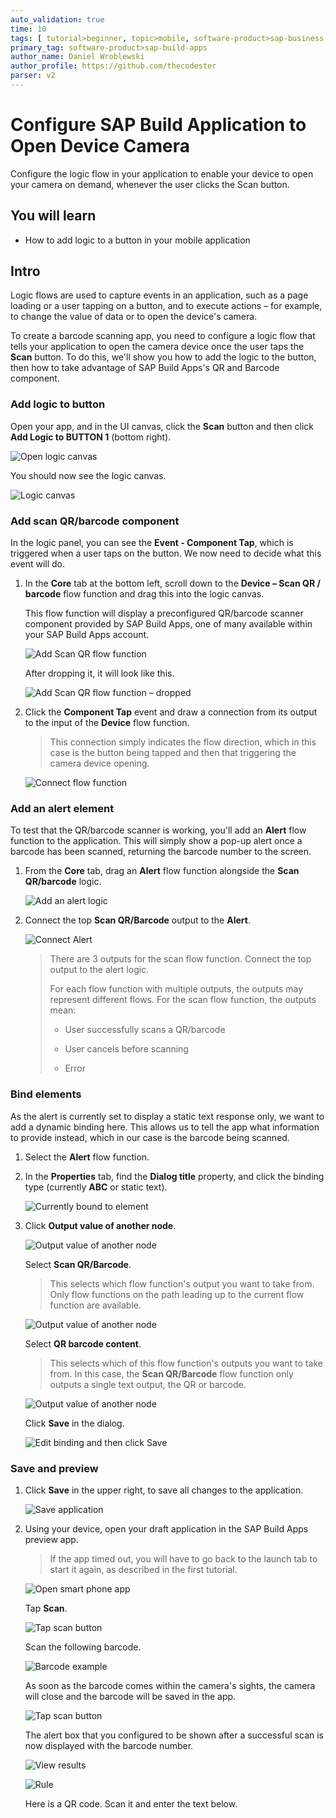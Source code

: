```yaml
---
auto_validation: true
time: 10
tags: [ tutorial>beginner, topic>mobile, software-product>sap-business-technology-platform]
primary_tag: software-product>sap-build-apps
author_name: Daniel Wroblewski
author_profile: https://github.com/thecodester
parser: v2
---
```

 

# Configure SAP Build Application to Open Device Camera
<!-- description --> Configure the logic flow in your application to enable your device to open your camera on demand, whenever the user clicks the Scan button.

## You will learn
  - How to add logic to a button in your mobile application


## Intro
Logic flows are used to capture events in an application, such as a page loading or a user tapping on a button, and to execute actions – for example, to change the value of data or to open the device's camera.

To create a barcode scanning app, you need to configure a logic flow that tells your application to open the camera device once the user taps the **Scan** button. To do this, we'll show you how to add the logic to the button, then how to take advantage of SAP Build Apps's QR and Barcode component.

### Add logic to button

Open your app, and in the UI canvas, click the **Scan** button and then click **Add Logic to BUTTON 1** (bottom right).

![Open logic canvas](Add_logic.png)

You should now see the logic canvas.

![Logic canvas](Add_logic.png)


### Add scan QR/barcode component

In the logic panel, you can see the **Event - Component Tap**, which is triggered when a user taps on the button. We now need to decide what this event will do.

1. In the **Core** tab at the bottom left, scroll down to the **Device – Scan QR / barcode** flow function and drag this into the logic canvas.

    This flow function will display a preconfigured QR/barcode scanner component provided by SAP Build Apps, one of many available within your SAP Build Apps account.  

    ![Add Scan QR flow function](ScanQR.png)

    After dropping it, it will look like this.

    ![Add Scan QR flow function – dropped](ScanQRa.png)


2. Click the **Component Tap** event and draw a connection from its output to the input of the **Device** flow function. 

    >This connection simply indicates the flow direction, which in this case is the button being tapped and then that triggering the camera device opening.

    ![Connect flow function](add_connector.png)



### Add an alert element

To test that the QR/barcode scanner is working, you'll add an **Alert** flow function to the application. This will simply show a pop-up alert once a barcode has been scanned, returning the barcode number to the screen.

1. From the **Core** tab, drag an **Alert** flow function alongside the **Scan QR/barcode** logic.

    ![Add an alert logic](add_alert.png)

2. Connect the top **Scan QR/Barcode** output to the **Alert**.

    ![Connect Alert](add_connector_alert.png)

    >There are 3 outputs for the scan flow function. Connect the top output to the alert logic.
    >
    >For each flow function with multiple outputs, the outputs may represent different flows. For the scan flow function, the outputs mean:
    >
    >- User successfully scans a QR/barcode
    >
    >- User cancels before scanning
    >
    >- Error







### Bind elements 

As the alert is currently set to display a static text response only, we want to add a dynamic binding here. This allows us to tell the app what information to provide instead, which in our case is the barcode being scanned.

1. Select the **Alert** flow function.

2. In the **Properties** tab, find the **Dialog title** property, and click the binding type (currently **ABC** or static text).
    
    ![Currently bound to element](Currently_bound.png)

3. Click **Output value of another node**.

    ![Output value of another node](Output_value.png)

    Select **Scan QR/Barcode**.

    >This selects which flow function's output you want to take from. Only flow functions on the path leading up to the current flow function are available.

    ![Output value of another node](Output_value2.png)

    Select **QR barcode content**.

    >This selects which of this flow function's outputs you want to take from. In this case, the **Scan QR/Barcode** flow function only outputs a single text output, the QR or barcode.

    ![Output value of another node](Output_value3.png)

    Click **Save** in the dialog.

    ![Edit binding and then click Save](Edit_binding.png)





### Save and preview

1. Click **Save** in the upper right, to save all changes to the application.

    ![Save application](Save_app.png)

2. Using your device, open your draft application in the SAP Build Apps preview app.

    >If the app timed out, you will have to go back to the launch tab to start it again, as described in the first tutorial.

    ![Open smart phone app](IMG_3953.PNG)

    Tap **Scan**.

    ![Tap scan button](iphoneapp2.png)

    Scan the following barcode.
   
    ![Barcode example](barcode.gif)
   
    As soon as the barcode comes within the camera's sights, the camera will close and the barcode will be saved in the app.

    ![Tap scan button](iphoneapp2a.png)

    The alert box that you configured to be shown after a successful scan is now displayed with the barcode number.

    ![View results](iphoneapp3.png)

    ![Rule](rule.png)

    Here is a QR code. Scan it and enter the text below.
